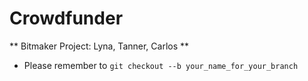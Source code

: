 # Crowdfunder

** Bitmaker Project: Lyna, Tanner, Carlos **

* Please remember to `git checkout --b your_name_for_your_branch`
